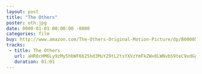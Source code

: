 ```yaml
---
layout: post
title: "The Others"
poster: oth.jpg
date: 0000-01-01 00:00:00 -0800
categories: film
buy: http://www.amazon.com/The-Others-Original-Motion-Picture/dp/B00005NBYS
tracks:
 - title: The Others
   url: aHR0cHM6Ly9zMy5hbWF6b25hd3MuY29tL2tsYXVzYmFkZWx0LWNvbS9teC9vdGgvVGhlIE90aGVycy5tcDM=
   duration: 01:01
---
```


